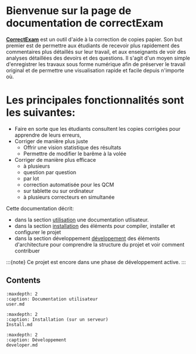 # Bienvenue sur la page de documentation de correctExam

[**CorrectExam**](https://correctexam.github.io/) est un outil d'aide à la correction de copies papier. 
Son but premier est de permettre aux étudiants de recevoir plus rapidement des commentaires plus détaillés sur leur travail, et aux enseignants de voir des analyses détaillées des devoirs et des questions. Il s'agit d'un moyen simple d'enregistrer les travaux sous forme numérique afin de préserver le travail original et de permettre une visualisation rapide et facile depuis n'importe où.

# Les principales fonctionnalités sont les suivantes: 

- Faire en sorte que les étudiants consultent les copies corrigées pour apprendre de leurs erreurs,
- Corriger de manière plus juste
  - Offrir une vision statistique des résultats
  - Permettre de modifier le barême à la volée
- Corriger de manière plus efficace
  - à plusieurs
  - question par question
  - par lot
  - correction automatisée pour les QCM
  - sur tablette ou sur ordinateur
  - à plusieurs correcteurs en simultanée




Cette documentation décrit: 

- dans la section [utilisation](user1) une documentation utlisateur. 
- dans la section [installation](installation) des éléments pour compiler, installer et configurer le projet
- dans la section développement [dévelopement](developer1) des éléments d'architecture pour comprendre la structure du projet et voir comment contribuer

:::{note}
Ce projet est encore dans une phase de développement active. 
:::


Contents
--------


```{toctree}
:maxdepth: 2
:caption: Documentation utilisateur
user.md
```

```{toctree}
:maxdepth: 2
:caption: Installation (sur un serveur)
Install.md
```

```{toctree}
:maxdepth: 2
:caption: Développement
developer.md
```
